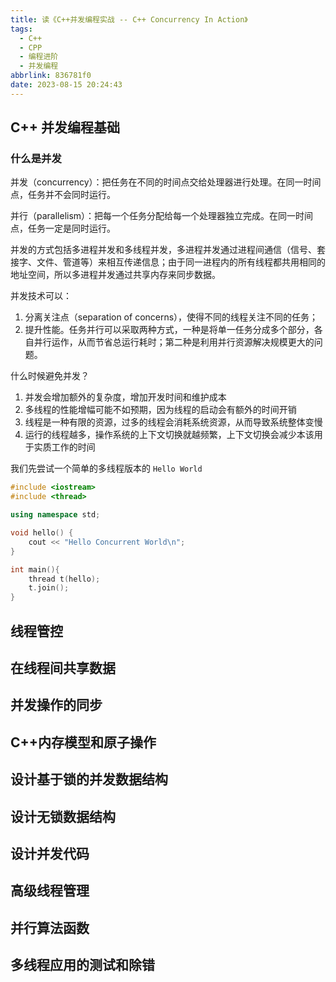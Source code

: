 ```yaml
---
title: 读《C++并发编程实战 -- C++ Concurrency In Action》
tags:
  - C++
  - CPP
  - 编程进阶
  - 并发编程
abbrlink: 836781f0
date: 2023-08-15 20:24:43
---
```


## C++ 并发编程基础

### 什么是并发

并发（concurrency）：把任务在不同的时间点交给处理器进行处理。在同一时间点，任务并不会同时运行。

并行（parallelism）：把每一个任务分配给每一个处理器独立完成。在同一时间点，任务一定是同时运行。

并发的方式包括多进程并发和多线程并发，多进程并发通过进程间通信（信号、套接字、文件、管道等）来相互传递信息；由于同一进程内的所有线程都共用相同的地址空间，所以多进程并发通过共享内存来同步数据。

<!--more-->

并发技术可以：

1. 分离关注点（separation of concerns），使得不同的线程关注不同的任务；
2. 提升性能。任务并行可以采取两种方式，一种是将单一任务分成多个部分，各自并行运作，从而节省总运行耗时；第二种是利用并行资源解决规模更大的问题。

什么时候避免并发？

1. 并发会增加额外的复杂度，增加开发时间和维护成本
2. 多线程的性能增幅可能不如预期，因为线程的启动会有额外的时间开销
3. 线程是一种有限的资源，过多的线程会消耗系统资源，从而导致系统整体变慢
4. 运行的线程越多，操作系统的上下文切换就越频繁，上下文切换会减少本该用于实质工作的时间

我们先尝试一个简单的多线程版本的 `Hello World`

```cpp
#include <iostream>
#include <thread>

using namespace std;

void hello() {
    cout << "Hello Concurrent World\n";
}

int main(){
    thread t(hello);
    t.join();
}
```

## 线程管控

## 在线程间共享数据

## 并发操作的同步

## C++内存模型和原子操作

## 设计基于锁的并发数据结构

## 设计无锁数据结构

## 设计并发代码

## 高级线程管理

## 并行算法函数

## 多线程应用的测试和除错